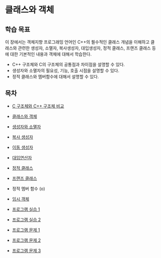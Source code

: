#  클래스와 객체 

## 학습 목표 

이 장에서는 객체지향 프로그래밍 언어인 C++의 픨수적인 클래스 개념을 이해하고 클래스와 관련한 생성자, 소멸자, 복사생성자, 대입생성자, 정적 클래스, 프랜즈 클래스 등에 대한 기본적인 내용과 객체에 대해서 학습한다. 

* C++ 구조체와 C의 구조체의 공통점과 차이점을 설명할 수 있다.
* 생성자와 소멸자의 필요성, 기능, 호출 시점을 설명할 수 있다.
* 정적 클래스와 멤버함수에 대해서 설명할 수 있다. 

## 목차

* [C 구조체와 C++ 구조체 비교](./struct_in_c_cpp.md)
* [클래스와 객체](./Objects.md)
* [생성자와 소멸자](./constructor_destructor.md)
* [복사 생성자](./copy_constructor.md)
* [이동 생성자](./move_constructor.md)
* [대입연산자](./asignOverload.md)
* [정적 클래스](./Static.md) 
* [프랜즈 클래스](../friend_function_class.md)
* 정적 멤버 함수 (o)
* [임시 객체](./TemporaryClass.md)


* [프로그램 실습 1](./Labs-1.md)
* [프로그램 실습 2](./Labs-2.md)
* [프로그램 문제 1](./Problems.md)
* [프로그램 문제 2](./Problem1.md)
* [프로그램 문제 3](./Problem2.md)



